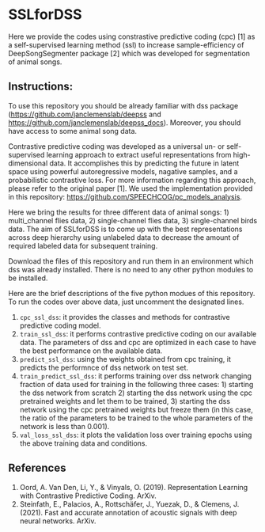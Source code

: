 # SSLforDSS

Here we provide the codes using constrastive predictive coding (cpc) [1] as a self-supervised learning method (ssl) to increase sample-efficiency of DeepSongSegmenter package [2] which was developed for segmentation of animal songs.

## Instructions:
To use this repository you should be already familiar with dss package (https://github.com/janclemenslab/deepss and https://github.com/janclemenslab/deepss_docs). Moreover, you should have access to some animal song data.

Contrastive predictive coding was developed as a universal un- or self-supervised learning approach to extract useful representations from high-dimensional data. It accomplishes this by predicting the future in latent space using powerful autoregressive models, nagative samples, and a probabilistic contrastive loss.
For more information regarding this approach, please refer to the original paper [1]. We used the implementation provided in this repository: https://github.com/SPEECHCOG/pc_models_analysis.

Here we bring the results for three different data of animal songs: 1) multi_channel flies data, 2) single-channel flies data, 3) single-channel birds data.
The aim of SSLforDSS is to come up with the best representations across deep hierarchy using unlabeled data to decrease the amount of required labeled data for subsequent training.

Download the files of this repository and run them in an environment which dss was already installed. There is no need to any other python modules to be installed.

Here are the brief descriptions of the five python modues of this repository. To run the codes over above data, just uncomment the designated lines.

1) `cpc_ssl_dss`: it provides the classes and methods for contrastive predictive coding model.
2) `train_ssl_dss`: it performs contrastive predictive coding on our available data. The parameters of dss and cpc are optimized in each case to have the best performance on the available data.
3) `predict_ssl_dss`: using the weights obtained from cpc training, it predicts the performnce of dss network on test set.
4) `train_predict_ssl_dss`: it performs training over dss network changing fraction of data used for training in the following three cases: 1) starting the dss network from scratch 2) starting the dss network using the cpc pretrained weights and let them to be trained, 3) starting the dss network using the cpc pretrained weights but freeze them (in this case, the ratio of the parameters to be trained to the whole parameters of the network is less than 0.001).
5) `val_loss_ssl_dss`: it plots the validation loss over training epochs using the above training data and conditions.

## References
1. Oord, A. Van Den, Li, Y., & Vinyals, O. (2019). Representation Learning with Contrastive Predictive Coding. ArXiv.
2. Steinfath, E., Palacios, A., Rottschäfer, J., Yuezak, D., & Clemens, J. (2021). Fast and accurate annotation of acoustic signals with deep neural networks. ArXiv.
